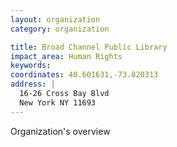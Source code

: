 ```yaml
---
layout: organization
category: organization

title: Broad Channel Public Library
impact_area: Human Rights
keywords: 
coordinates: 40.601631,-73.820313
address: |
  16-26 Cross Bay Blvd
  New York NY 11693
---
```

Organization's overview
